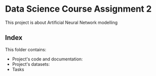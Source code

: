 # Data Science Course Assignment 2
This project is about Artificial Neural Network modelling

## Index
This folder contains:
- Project's code and documentation:
- Project's datasets:
- Tasks
